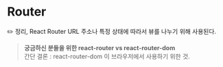 # Router

✏️ 정리, React Router URL 주소나 특정 상태에 따라서 뷰를 나누기 위해 사용된다.

> **궁금하신 분들을 위한 react-router vs react-router-dom**\
> 간단 결론 : react-router-dom 이 브라우저에서 사용하기 위한 것.
